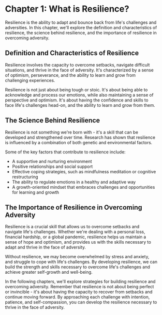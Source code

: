 Chapter 1: What is Resilience?
==============================

Resilience is the ability to adapt and bounce back from life's challenges and adversities. In this chapter, we'll explore the definition and characteristics of resilience, the science behind resilience, and the importance of resilience in overcoming adversity.

Definition and Characteristics of Resilience
--------------------------------------------

Resilience involves the capacity to overcome setbacks, navigate difficult situations, and thrive in the face of adversity. It's characterized by a sense of optimism, perseverance, and the ability to learn and grow from challenging experiences.

Resilience is not just about being tough or stoic. It's about being able to acknowledge and process our emotions, while also maintaining a sense of perspective and optimism. It's about having the confidence and skills to face life's challenges head-on, and the ability to learn and grow from them.

The Science Behind Resilience
-----------------------------

Resilience is not something we're born with - it's a skill that can be developed and strengthened over time. Research has shown that resilience is influenced by a combination of both genetic and environmental factors.

Some of the key factors that contribute to resilience include:

* A supportive and nurturing environment
* Positive relationships and social support
* Effective coping strategies, such as mindfulness meditation or cognitive restructuring
* The ability to regulate emotions in a healthy and adaptive way
* A growth-oriented mindset that embraces challenges and opportunities for learning and growth

The Importance of Resilience in Overcoming Adversity
----------------------------------------------------

Resilience is a crucial skill that allows us to overcome setbacks and navigate life's challenges. Whether we're dealing with a personal loss, financial hardship, or a global pandemic, resilience helps us maintain a sense of hope and optimism, and provides us with the skills necessary to adapt and thrive in the face of adversity.

Without resilience, we may become overwhelmed by stress and anxiety, and struggle to cope with life's challenges. By developing resilience, we can build the strength and skills necessary to overcome life's challenges and achieve greater self-growth and well-being.

In the following chapters, we'll explore strategies for building resilience and overcoming adversity. Remember that resilience is not about being perfect or invincible - it's about having the capacity to recover from setbacks and continue moving forward. By approaching each challenge with intention, patience, and self-compassion, you can develop the resilience necessary to thrive in the face of adversity.
